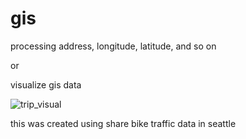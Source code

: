 # gis
processing address, longitude, latitude, and so on

or

visualize gis data

![trip_visual](https://user-images.githubusercontent.com/35923431/59565075-7cc95780-9089-11e9-889d-f83365221e4c.gif)

this was created using share bike traffic data in seattle
